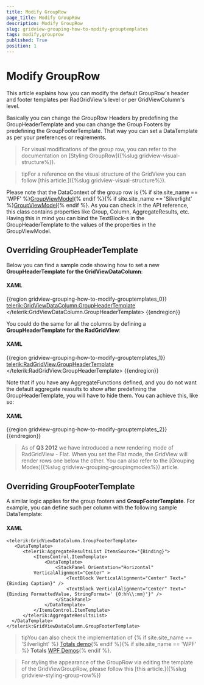 ```yaml
---
title: Modify GroupRow
page_title: Modify GroupRow
description: Modify GroupRow
slug: gridview-grouping-how-to-modify-grouptemplates
tags: modify,grouprow
published: True
position: 1
---
```


# Modify GroupRow

This article explains how you can modify the default GroupRow's header and footer templates per RadGridView's level or per GridViewColumn's level.

Basically you can change the GroupRow Headers by predefining the GroupHeaderTemplate and you can change the Group Footers by predefining the GroupFooterTemplate. That way you can set a DataTemplate as per your preferences or reqirements.

>For visual modifications of the group row, you can refer to the documentation on [Styling GroupRow]({%slug gridview-visual-structure%}).

>tipFor a reference on the visual structure of the GridView you can follow [this article.]({%slug gridview-visual-structure%}).

Please note that the DataContext of the group row is {% if site.site_name == 'WPF' %}[GroupViewModel](http://docs.telerik.com/devtools/wpf/controls/radgridview/grouping/how-to/modify-grouptemplates.html){% endif %}{% if site.site_name == 'Silverlight' %}[GroupViewModel](http://docs.telerik.com/devtools/silverlight/api/html/T_Telerik_Windows_Controls_GridView_GroupViewModel.htm){% endif %}. As you can check in the API reference, this class contains properties like Group, Column, AggregateResults, etc. Having this in mind you can bind the TextBlock-s in the GroupHeaderTemplate to the values of the properties in the GroupViewModel.
        
## Overriding GroupHeaderTemplate

Below you can find a sample code showing how to set a new __GroupHeaderTemplate for the GridViewDataColumn__:

#### __XAML__

{{region gridview-grouping-how-to-modify-grouptemplates_0}}
	<telerik:GridViewDataColumn.GroupHeaderTemplate>
	    <DataTemplate>
	        <StackPanel>
	            <TextBlock Foreground="#FFED7971"
	                 Text="Test Key" />
	            <TextBlock Foreground="#FFED7971"
	                 Text="{Binding Group.Key}" />
	        </StackPanel>
	    </DataTemplate>
	 </telerik:GridViewDataColumn.GroupHeaderTemplate>
{{endregion}}

You could do the same for all the columns by defining a __GroupHeaderTemplate for the RadGridView__:

#### __XAML__

{{region gridview-grouping-how-to-modify-grouptemplates_1}}
	<telerik:RadGridView.GroupHeaderTemplate>
	    <DataTemplate>
	        <StackPanel>
	            <TextBlock Foreground="#FFED7971"
	                 Text="Test Key" />
	            <TextBlock Foreground="#FFED7971"
	                 Text="{Binding Group.Key}" />
	        </StackPanel>
	    </DataTemplate>
	 </telerik:RadGridView.GroupHeaderTemplate>
{{endregion}}

Note that if you have any AggregateFunctions defined, and you do not want the default aggregate reasults to show after predefining the GroupHeaderTemplate, you will have to hide them. You can achieve this, like so:

#### __XAML__

{{region gridview-grouping-how-to-modify-grouptemplates_2}}
	<Style TargetType="telerik:GroupHeaderRow">
	   <Setter Property="ShowHeaderAggregates" Value="False"/>
	</Style>
{{endregion}}

>As of __Q3 2012__ we have introduced a new rendering mode of RadGridView - Flat. When you set the Flat mode, the GridView will render rows one below the other. You can also refer to the [Grouping Modes]({%slug gridview-grouping-groupingmodes%}) article.

## Overriding GroupFooterTemplate

A similar logic applies for the group footers and __GroupFooterTemplate__. For example, you can define such per column with the following sample DataTemplate:

#### __XAML__
    <telerik:GridViewDataColumn.GroupFooterTemplate>
       <DataTemplate>
          <telerik:AggregateResultsList ItemsSource="{Binding}">
              <ItemsControl.ItemTemplate>
                  <DataTemplate>
                      <StackPanel Orientation="Horizontal"
              VerticalAlignment="Center" >
                          <TextBlock VerticalAlignment="Center" Text="{Binding Caption}" />
                          <TextBlock VerticalAlignment="Center" Text="{Binding FormattedValue, StringFormat=' {0:hh\\:mm}'}" />
                      </StackPanel>
                  </DataTemplate>
              </ItemsControl.ItemTemplate>
          </telerik:AggregateResultsList>
      </DataTemplate>
    </telerik:GridViewDataColumn.GroupFooterTemplate>

>tipYou can also check the implementation of {% if site.site_name == 'Silverlight' %} [Totals demo](http://demos.telerik.com/silverlight/#GridView/Totals){% endif %}{% if site.site_name == 'WPF' %} __Totals__ [WPF Demos](http://demos.telerik.com/wpf/#GridView/Totals){% endif %}.   

>For styling the appearance of the GroupRow via editing the template of the GridViewGroupRow, please follow this [this article.]({%slug gridview-styling-group-row%})

